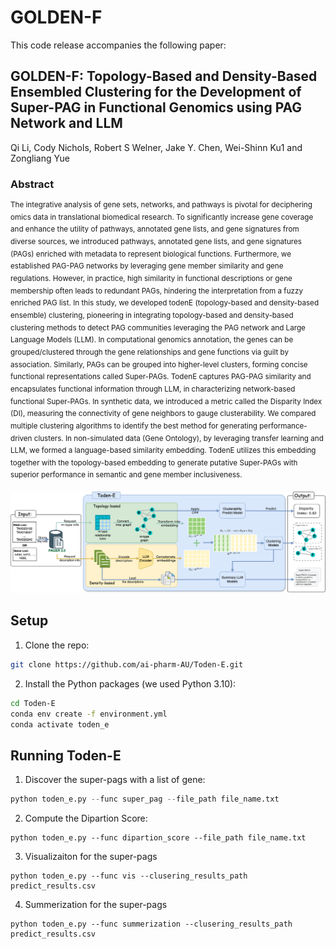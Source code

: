 # GOLDEN-F
This code release accompanies the following paper:


## GOLDEN-F: Topology-Based and Density-Based Ensembled Clustering for the Development of Super-PAG in Functional Genomics using PAG Network and LLM 

Qi Li, Cody Nichols, Robert S Welner, Jake Y. Chen, Wei-Shinn Ku1 and Zongliang Yue

### Abstract
<sup>The integrative analysis of gene sets, networks, and pathways is pivotal for deciphering omics data in translational biomedical research. To significantly increase gene coverage and enhance the utility of pathways, annotated gene lists, and gene signatures from diverse sources, we introduced pathways, annotated gene lists, and gene signatures (PAGs) enriched with metadata to represent biological functions. Furthermore, we established PAG-PAG networks by leveraging gene member similarity and gene regulations. However, in practice, high similarity in functional descriptions or gene membership often leads to redundant PAGs, hindering the interpretation from a fuzzy enriched PAG list. 
In this study, we developed todenE (topology-based and density-based ensemble) clustering, pioneering in integrating topology-based and density-based clustering methods to detect PAG communities leveraging the PAG network and Large Language Models (LLM). In computational genomics annotation, the genes can be grouped/clustered through the gene relationships and gene functions via guilt by association. Similarly, PAGs can be grouped into higher-level clusters, forming concise functional representations called Super-PAGs. TodenE captures PAG-PAG similarity and encapsulates functional information through LLM, in characterizing network-based functional Super-PAGs. 
In synthetic data, we introduced a metric called the Disparity Index (DI), measuring the connectivity of gene neighbors to gauge clusterability. We compared multiple clustering algorithms to identify the best method for generating performance-driven clusters. In non-simulated data (Gene Ontology), by leveraging transfer learning and LLM, we formed a language-based similarity embedding. TodenE utilizes this embedding together with the topology-based embedding to generate putative Super-PAGs with superior performance in semantic and gene member inclusiveness. </sup>

![framework](figures/super-pag_framework.png)

## Setup

1) Clone the repo:  

```bash
git clone https://github.com/ai-pharm-AU/Toden-E.git
```

2) Install the Python packages (we used Python 3.10): 

```bash
cd Toden-E
conda env create -f environment.yml
conda activate toden_e
```

## Running Toden-E

1) Discover the super-pags with a list of gene:

```python
python toden_e.py --func super_pag --file_path file_name.txt
```

2) Compute the Dipartion Score: 

```
python toden_e.py --func dipartion_score --file_path file_name.txt

```

3) Visualizaiton for the super-pags

```
python toden_e.py --func vis --clusering_results_path predict_results.csv

```

4) Summerization for the super-pags

```
python toden_e.py --func summerization --clusering_results_path predict_results.csv

```
